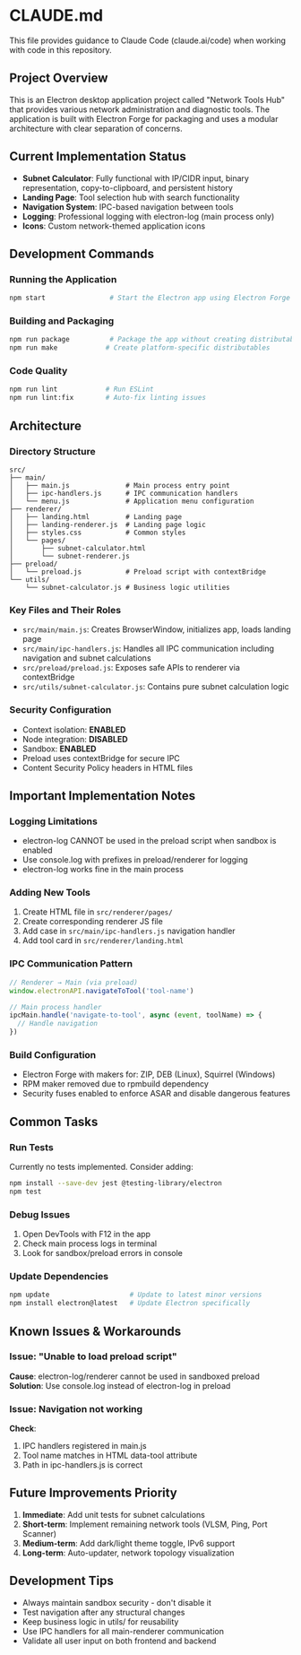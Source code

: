 # CLAUDE.md

This file provides guidance to Claude Code (claude.ai/code) when working with code in this repository.

## Project Overview
This is an Electron desktop application project called "Network Tools Hub" that provides various network administration and diagnostic tools. The application is built with Electron Forge for packaging and uses a modular architecture with clear separation of concerns.

## Current Implementation Status
- **Subnet Calculator**: Fully functional with IP/CIDR input, binary representation, copy-to-clipboard, and persistent history
- **Landing Page**: Tool selection hub with search functionality
- **Navigation System**: IPC-based navigation between tools
- **Logging**: Professional logging with electron-log (main process only)
- **Icons**: Custom network-themed application icons

## Development Commands

### Running the Application
```bash
npm start                # Start the Electron app using Electron Forge
```

### Building and Packaging
```bash
npm run package          # Package the app without creating distributable
npm run make            # Create platform-specific distributables
```

### Code Quality
```bash
npm run lint            # Run ESLint
npm run lint:fix        # Auto-fix linting issues
```

## Architecture

### Directory Structure
```
src/
├── main/
│   ├── main.js              # Main process entry point
│   ├── ipc-handlers.js      # IPC communication handlers
│   └── menu.js              # Application menu configuration
├── renderer/
│   ├── landing.html         # Landing page
│   ├── landing-renderer.js  # Landing page logic
│   ├── styles.css           # Common styles
│   └── pages/
│       ├── subnet-calculator.html
│       └── subnet-renderer.js
├── preload/
│   └── preload.js           # Preload script with contextBridge
└── utils/
    └── subnet-calculator.js # Business logic utilities
```

### Key Files and Their Roles
- `src/main/main.js`: Creates BrowserWindow, initializes app, loads landing page
- `src/main/ipc-handlers.js`: Handles all IPC communication including navigation and subnet calculations
- `src/preload/preload.js`: Exposes safe APIs to renderer via contextBridge
- `src/utils/subnet-calculator.js`: Contains pure subnet calculation logic

### Security Configuration
- Context isolation: **ENABLED**
- Node integration: **DISABLED**  
- Sandbox: **ENABLED**
- Preload uses contextBridge for secure IPC
- Content Security Policy headers in HTML files

## Important Implementation Notes

### Logging Limitations
- electron-log CANNOT be used in the preload script when sandbox is enabled
- Use console.log with prefixes in preload/renderer for logging
- electron-log works fine in the main process

### Adding New Tools
1. Create HTML file in `src/renderer/pages/`
2. Create corresponding renderer JS file
3. Add case in `src/main/ipc-handlers.js` navigation handler
4. Add tool card in `src/renderer/landing.html`

### IPC Communication Pattern
```javascript
// Renderer → Main (via preload)
window.electronAPI.navigateToTool('tool-name')

// Main process handler
ipcMain.handle('navigate-to-tool', async (event, toolName) => {
  // Handle navigation
})
```

### Build Configuration
- Electron Forge with makers for: ZIP, DEB (Linux), Squirrel (Windows)
- RPM maker removed due to rpmbuild dependency
- Security fuses enabled to enforce ASAR and disable dangerous features

## Common Tasks

### Run Tests
Currently no tests implemented. Consider adding:
```bash
npm install --save-dev jest @testing-library/electron
npm test
```

### Debug Issues
1. Open DevTools with F12 in the app
2. Check main process logs in terminal
3. Look for sandbox/preload errors in console

### Update Dependencies
```bash
npm update                    # Update to latest minor versions
npm install electron@latest   # Update Electron specifically
```

## Known Issues & Workarounds

### Issue: "Unable to load preload script"
**Cause**: electron-log/renderer cannot be used in sandboxed preload
**Solution**: Use console.log instead of electron-log in preload

### Issue: Navigation not working
**Check**:
1. IPC handlers registered in main.js
2. Tool name matches in HTML data-tool attribute
3. Path in ipc-handlers.js is correct

## Future Improvements Priority
1. **Immediate**: Add unit tests for subnet calculations
2. **Short-term**: Implement remaining network tools (VLSM, Ping, Port Scanner)
3. **Medium-term**: Add dark/light theme toggle, IPv6 support
4. **Long-term**: Auto-updater, network topology visualization

## Development Tips
- Always maintain sandbox security - don't disable it
- Test navigation after any structural changes
- Keep business logic in utils/ for reusability
- Use IPC handlers for all main-renderer communication
- Validate all user input on both frontend and backend
